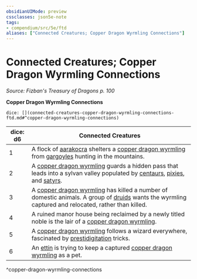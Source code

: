 ```yaml
---
obsidianUIMode: preview
cssclasses: json5e-note
tags:
- compendium/src/5e/ftd
aliases: ["Connected Creatures; Copper Dragon Wyrmling Connections"]
---
```

# Connected Creatures; Copper Dragon Wyrmling Connections
*Source: Fizban's Treasury of Dragons p. 100* 

**Copper Dragon Wyrmling Connections**

`dice: [](connected-creatures-copper-dragon-wyrmling-connections-ftd.md#^copper-dragon-wyrmling-connections)`

| dice: d6 | Connected Creatures |
|----------|---------------------|
| 1 | A flock of [aarakocra](/Systems/5e/bestiary/humanoid/aarakocra.md) shelters a [copper dragon wyrmling](/Systems/5e/bestiary/dragon/copper-dragon-wyrmling.md) from [gargoyles](/Systems/5e/bestiary/elemental/gargoyle.md) hunting in the mountains. |
| 2 | A [copper dragon wyrmling](/Systems/5e/bestiary/dragon/copper-dragon-wyrmling.md) guards a hidden pass that leads into a sylvan valley populated by [centaurs](/Systems/5e/bestiary/monstrosity/centaur.md), [pixies](/Systems/5e/bestiary/fey/pixie.md), and [satyrs](/Systems/5e/bestiary/fey/satyr.md). |
| 3 | A [copper dragon wyrmling](/Systems/5e/bestiary/dragon/copper-dragon-wyrmling.md) has killed a number of domestic animals. A group of [druids](/Systems/5e/bestiary/humanoid/druid.md) wants the wyrmling captured and relocated, rather than killed. |
| 4 | A ruined manor house being reclaimed by a newly titled noble is the lair of a [copper dragon wyrmling](/Systems/5e/bestiary/dragon/copper-dragon-wyrmling.md). |
| 5 | A [copper dragon wyrmling](/Systems/5e/bestiary/dragon/copper-dragon-wyrmling.md) follows a wizard everywhere, fascinated by [prestidigitation](/Systems/5e/spells/prestidigitation.md) tricks. |
| 6 | An [ettin](/Systems/5e/bestiary/giant/ettin.md) is trying to keep a captured [copper dragon wyrmling](/Systems/5e/bestiary/dragon/copper-dragon-wyrmling.md) as a pet. |
^copper-dragon-wyrmling-connections